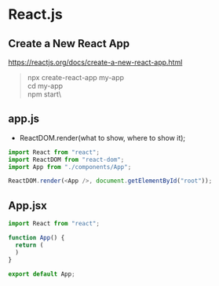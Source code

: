 # React.js
## Create a New React App
https://reactjs.org/docs/create-a-new-react-app.html

> npx create-react-app my-app\
> cd my-app\
> npm start\

## app.js 
- ReactDOM.render(what to show, where to show it);
``` javascript
import React from "react";
import ReactDOM from "react-dom";
import App from "./components/App";

ReactDOM.render(<App />, document.getElementById("root"));
```
## App.jsx
``` javascript
import React from "react"; 

function App() {
  return (
  )
}

export default App;
```
